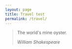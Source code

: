 ```yaml
---
layout: page
title: Travel test
permalink: /travel/
---
```


> The world's mine oyster.
>
> <cite>William Shakespeare</cite>